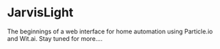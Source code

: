 JarvisLight
===========

The beginnings of a web interface for home automation using Particle.io and Wit.ai. Stay tuned for more....
